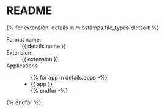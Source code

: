 # README

{% for extension, details in mlpstamps.file_types|dictsort %}
<dl>
  <dt>Format name:</dt>
  <dd>{{ details.name }}</dd>

  <dt>Extension:</dt>
  <dd>{{ extension }}</dd>

  <dt>Applications:</dt>
  <dd>
      <ul>
      {% for app in details.apps -%}
          <li>{{ app }}</li>
      {% endfor -%}
      </ul>
  </dd>
</dl>
{% endfor %}
